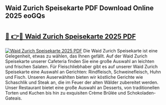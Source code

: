 ## Waid Zurich Speisekarte PDF Download Online 2025 eoGQs

# <h2><a href="http://gcd3hbg.nevu.top/?p=Waid+Zurich+Speisekarte">🔗 👉🔴 Waid Zurich Speisekarte 2025 PDF</a></h2>

[![Waid Zurich Speisekarte 2025 PDF](https://i.imgur.com/dBaPXMq.png)](http://gcd3hbg.nevu.top/?p=Waid+Zurich+Speisekarte)
Die Waid Zurich Speisekarte ist eine Gelegenheit, etwas zu wählen, das Ihnen gefällt. Auf der Waid Zurich Speisekarte unserer Cafeteria finden Sie eine große Auswahl an leichten und frischen Salaten. Für Fleischliebhaber gibt es auf unserer Waid Zurich Speisekarte eine Auswahl an Gerichten: Rindfleisch, Schweinefleisch, Huhn und Fisch. Unseren Auserwählten bieten wir köstliche Gerichte wie Schaschlik und Steak an, die im Feuer der alten Wälder zubereitet werden. Unser Restaurant bietet eine große Auswahl an Desserts, von traditionellen Torten und Kuchen bis hin zu exquisiten Crème Brûlée und Schokoladen-Gateais.
